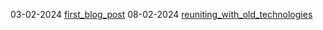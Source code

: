 03-02-2024 [first_blog_post](https://hollyz1jderveld.github.io/blog/pages/first_blog_post)
08-02-2024 [reuniting_with_old_technologies](https://hollyz1jderveld.github.io/blog/pages/old_technologies)